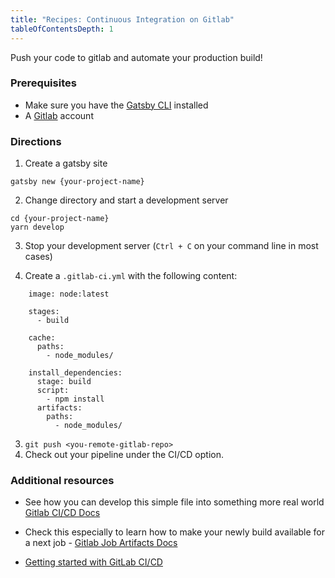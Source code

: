```yaml
---
title: "Recipes: Continuous Integration on Gitlab"
tableOfContentsDepth: 1
---
```


Push your code to gitlab and automate your production build!

### Prerequisites

- Make sure you have the [Gatsby CLI](/docs/gatsby-cli) installed
- A [Gitlab](https://gitlab.com/) account

### Directions

1. Create a gatsby site

```shell
gatsby new {your-project-name}
```

2. Change directory and start a development server

```shell
cd {your-project-name}
yarn develop
```

3. Stop your development server (`Ctrl + C` on your command line in most cases)

4. Create a `.gitlab-ci.yml` with the following content:

```
    image: node:latest

    stages:
      - build

    cache:
      paths:
        - node_modules/

    install_dependencies:
      stage: build
      script:
        - npm install
      artifacts:
        paths:
          - node_modules/
```

3. `git push <you-remote-gitlab-repo>`
4. Check out your pipeline under the CI/CD option.

### Additional resources

- See how you can develop this simple file into something more real world [Gitlab CI/CD Docs](https://docs.gitlab.com/ee/ci/README.html)
- Check this especially to learn how to make your newly build available for a next job - [Gitlab Job Artifacts Docs](https://docs.gitlab.com/ee/ci/pipelines/job_artifacts.html)

- [Getting started with GitLab CI/CD](https://gitlab.com/help/ci/quick_start/README)
